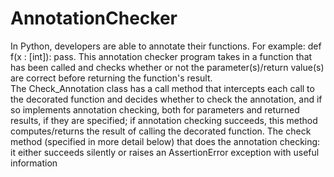 # AnnotationChecker
In Python, developers are able to annotate their functions. For example: def f(x : [int]): pass. This annotation checker program takes in a function that has been called and checks whether or not the parameter(s)/return value(s) are correct before returning the function's result.
</br>The Check_Annotation class has a call method that intercepts each call to the decorated function and decides whether to check the annotation, and if so implements annotation checking, both for parameters and returned results, if they are specified; if annotation checking succeeds, this method computes/returns the result of calling the decorated function. The check method (specified in more detail below) that does the annotation checking: it either succeeds silently or raises an AssertionError exception with useful information
